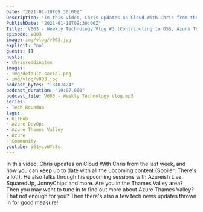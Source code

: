 ```yaml
---
Date: "2021-01-18T09:30:00Z"
Description: "In this video, Chris updates on Cloud With Chris from the last week, and how you can keep up to date with all the upcoming content (Spoiler: There's a lot!). He also talks through his upcoming sessions with Azureish Live, SquaredUp, JonnyChipz and more. Are you in the Thames Valley area? Then you may want to tune in to find out more about Azure Thames Valley? That not enough for you? Then there's also a few tech news updates thrown in for good measure!"
PublishDate: "2021-01-18T09:30:00Z"
Title: 'V003 - Weekly Technology Vlog #3 (Contributing to OSS, Azure Thames Valley and Tech News)'
episode: V003
image: img/vlog/v003.jpg
explicit: "no"
guests: []
hosts:
- chrisreddington
images:
- img/default-social.png
- img/vlog/v003.jpg
podcast_bytes: "18407424"
podcast_duration: "19:07.000"
podcast_file: V003 - Weekly Technology Vlog.mp3
series:
- Tech Roundup
tags:
- GitHub
- Azure DevOps
- Azure Thames Valley
- Azure
- Community
youtube: i61ycvWYs8s
---
```

In this video, Chris updates on Cloud With Chris from the last week, and how you can keep up to date with all the upcoming content (Spoiler: There's a lot!). He also talks through his upcoming sessions with Azureish Live, SquaredUp, JonnyChipz and more. Are you in the Thames Valley area? Then you may want to tune in to find out more about Azure Thames Valley? That not enough for you? Then there's also a few tech news updates thrown in for good measure!